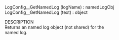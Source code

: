 ﻿   LogConfig__GetNamedLog (logName) : namedLogObj     LogConfig__GetNamedLog (text) : object         DESCRIPTION       Returns an named log object (not shared) for the       named log.      